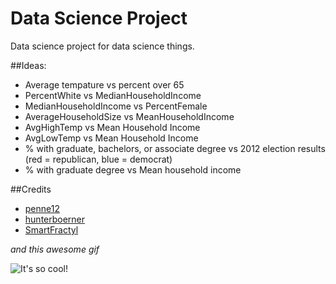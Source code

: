 # Data Science Project
Data science project for data science things.

##Ideas:

- Average tempature vs percent over 65
- PercentWhite vs MedianHouseholdIncome
- MedianHouseholdIncome vs PercentFemale
- AverageHouseholdSize vs MeanHouseholdIncome
- AvgHighTemp vs Mean Household Income
- AvgLowTemp vs Mean Household Income
- % with graduate, bachelors, or associate degree vs 2012 election results (red = republican, blue = democrat)
- % with graduate degree vs Mean household income


##Credits

- [penne12](http://bensites.com)
- [hunterboerner](http://theronb.me)
- [SmartFractyl](https://github.com/SmartFractyl)

*and this awesome gif*

![It's so cool!](http://i.imgur.com/aByrLIt.gif "Logo Title Text 1")
